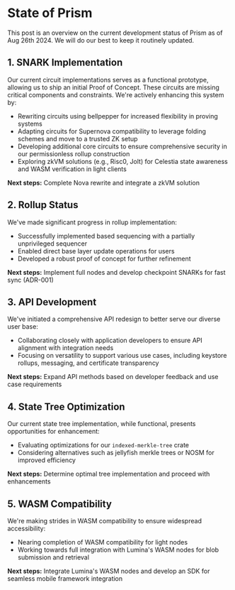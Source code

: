 # State of Prism

This post is an overview on the current development status of Prism as of Aug 26th 2024. We will do our best to keep it routinely updated.

## 1. SNARK Implementation

Our current circuit implementations serves as a functional prototype, allowing us to ship an initial Proof of Concept. These circuits are missing critical components and constraints. We're actively enhancing this system by:

- Rewriting circuits using bellpepper for increased flexibility in proving systems
- Adapting circuits for Supernova compatibility to leverage folding schemes and move to a trusted ZK setup
- Developing additional core circuits to ensure comprehensive security in our permissionless rollup construction
- Exploring zkVM solutions (e.g., Risc0, Jolt) for Celestia state awareness and WASM verification in light clients

**Next steps:** Complete Nova rewrite and integrate a zkVM solution

## 2. Rollup Status

We've made significant progress in rollup implementation:

- Successfully implemented based sequencing with a partially unprivileged sequencer
- Enabled direct base layer update operations for users
- Developed a robust proof of concept for further refinement

**Next steps:** Implement full nodes and develop checkpoint SNARKs for fast sync (ADR-001)

## 3. API Development

We've initiated a comprehensive API redesign to better serve our diverse user base:

- Collaborating closely with application developers to ensure API alignment with integration needs
- Focusing on versatility to support various use cases, including keystore rollups, messaging, and certificate transparency

**Next steps:** Expand API methods based on developer feedback and use case requirements

## 4. State Tree Optimization

Our current state tree implementation, while functional, presents opportunities for enhancement:

- Evaluating optimizations for our `indexed-merkle-tree` crate
- Considering alternatives such as jellyfish merkle trees or NOSM for improved efficiency

**Next steps:** Determine optimal tree implementation and proceed with enhancements

## 5. WASM Compatibility

We're making strides in WASM compatibility to ensure widespread accessibility:

- Nearing completion of WASM compatibility for light nodes
- Working towards full integration with Lumina's WASM nodes for blob submission and retrieval

**Next steps:** Integrate Lumina's WASM nodes and develop an SDK for seamless mobile framework integration
